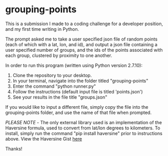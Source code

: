 # grouping-points

This is a submission I made to a coding challenge for a developer position, and my first time writing in Python.

The prompt asked me to take a user specified json file of random points (each of which with a lat, lon, and id), and output a json file containing a user specified number of groups, and the ids of the points associated with each group, clustered by proximity to one another.

In order to run this program (written using Python version 2.7.10):

  1. Clone the repository to your desktop.
  2. In your terminal, navigate into the folder titled "grouping-points"
  3. Enter the command "python runner.py"
  4. Follow the instructions (default input file is titled 'points.json')
  5. See your results in the file title "groups.json"

If you would like to input a different file, simply copy the file into the grouping-points folder, and use the name of that file when prompted.

*PLEASE NOTE* - The only external library used is an implementation of the Haversine formula, used to convert from lat/lon degrees to kilometers. To install, simply run the command "pip install haversine" prior to instructions above. View the Haversine Gist [here](https://gist.github.com/rochacbruno/2883505)

Thanks!